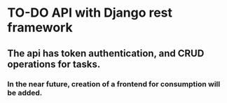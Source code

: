 # TO-DO API with Django rest framework

## The api has token authentication, and CRUD operations for tasks. 
### In the near future, creation of a frontend for consumption will be added.